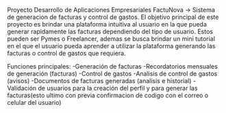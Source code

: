 Proyecto Desarrollo de Aplicaciones Empresariales
FactuNova -> Sistema de generacion de facturas y control de gastos. 
El objetivo principal de este proyecto es brindar una plataforma intuitiva al usuario
en la que pueda generar rapidamente las facturas dependiendo del tipo de usuario. 
Estos pueden ser Pymes o Freelancer, ademas se busca brindar un mini tutorial en el que el usuario pueda aprender a utilizar la plataforma
generando las facturas o control de gastos que requiera. 

Funciones principales:
-Generación de facturas
-Recordatorios mensuales de generación (facturas)
-Control de gastos
-Analisis de control de gastos (avisos)
-Documentos de facturas generadas (analisis e historial)
-Validación de usuarios para la creación del perfil y para generar las facturas(esto ultimo con previa confirmacion de codigo con el correo o celular del usuario)
